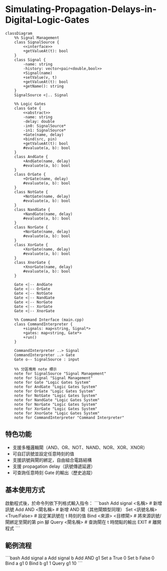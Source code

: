 # Simulating-Propagation-Delays-in-Digital-Logic-Gates
```mermaid
classDiagram
    %% Signal Management
    class SignalSource {
        <<interface>>
        +getValueAt(t): bool
    }
    class Signal {
        -name: string
        -history: vector<pair<double,bool>>
        +Signal(name)
        +setValue(v, t)
        +getValueAt(t): bool
        +getName(): string
    }
    SignalSource <|.. Signal

    %% Logic Gates
    class Gate {
        <<abstract>>
        -name: string
        -delay: double
        -in0: SignalSource*
        -in1: SignalSource*
        +Gate(name, delay)
        +bind(src, pin)
        +getValueAt(t): bool
        #evaluate(a, b): bool
    }
    class AndGate {
        +AndGate(name, delay)
        #evaluate(a, b): bool
    }
    class OrGate {
        +OrGate(name, delay)
        #evaluate(a, b): bool
    }
    class NotGate {
        +NotGate(name, delay)
        #evaluate(a, b): bool
    }
    class NandGate {
        +NandGate(name, delay)
        #evaluate(a, b): bool
    }
    class NorGate {
        +NorGate(name, delay)
        #evaluate(a, b): bool
    }
    class XorGate {
        +XorGate(name, delay)
        #evaluate(a, b): bool
    }
    class XnorGate {
        +XnorGate(name, delay)
        #evaluate(a, b): bool
    }

    Gate <|-- AndGate
    Gate <|-- OrGate
    Gate <|-- NotGate
    Gate <|-- NandGate
    Gate <|-- NorGate
    Gate <|-- XorGate
    Gate <|-- XnorGate

    %% Command Interface (main.cpp)
    class CommandInterpreter {
        +signals: map<string, Signal*>
        +gates: map<string, Gate*>
        +run()
    }

    CommandInterpreter ..> Signal
    CommandInterpreter ..> Gate
    Gate o-- SignalSource : input

    %% 分區塊用 note 標示
    note for SignalSource "Signal Management"
    note for Signal "Signal Management"
    note for Gate "Logic Gates System"
    note for AndGate "Logic Gates System"
    note for OrGate "Logic Gates System"
    note for NotGate "Logic Gates System"
    note for NandGate "Logic Gates System"
    note for NorGate "Logic Gates System"
    note for XorGate "Logic Gates System"
    note for XnorGate "Logic Gates System"
    note for CommandInterpreter "Command Interpreter"
```

## 特色功能

- 支援多種邏輯閘（AND、OR、NOT、NAND、NOR、XOR、XNOR）
- 可自訂訊號並設定任意時刻的值
- 支援訊號與閘的綁定，自由組合電路結構
- 支援 propagation delay（訊號傳遞延遲）
- 可查詢任意時刻 Gate 的輸出（歷史追蹤）
## 基本使用方式
啟動程式後，於命令列依下列格式輸入指令：
ˋˋˋbash
Add signal <名稱>                # 新增訊號
Add AND <閘名稱>                 # 新增 AND 閘（其他閘類型同理）
Set <訊號名稱> <True/False> <t>  # 設定某訊號在 t 時刻的值
Bind <來源> <目標閘> <pin>       # 將來源訊號/閘綁定至閘的第 pin 腳
Query <閘名稱> <t>               # 查詢閘在 t 時間點的輸出
EXIT                             # 離開程式
ˋˋˋ
## 範例流程
ˋˋˋbash
Add signal a
Add signal b
Add AND g1
Set a True 0
Set b False 0
Bind a g1 0
Bind b g1 1
Query g1 10
ˋˋˋ
